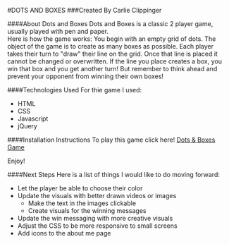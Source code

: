 #DOTS AND BOXES
###Created By Carlie Clippinger

####About Dots and Boxes
Dots and Boxes is a classic 2 player game, usually played with pen and paper.  
Here is how the game works:
      You begin with an empty grid of dots. The object of the game is to create as many boxes as possible. Each player takes their turn to "draw" their line on the grid. Once that line is placed it cannot be changed or overwritten. If the line you place creates a box, you win that box and you get another turn! But remember to think ahead and prevent your opponent from winning their own boxes! 

####Technologies Used
For thie game I used:
* HTML
* CSS
* Javascript
* jQuery

####Installation Instructions
To play this game click here! [Dots & Boxes Game](https://carliesachiko.github.io/project-1/index.html)

Enjoy!

####Next Steps
Here is a list of things I would like to do moving forward:
* Let the player be able to choose their color
* Update the visuals with better drawn videos or images
    * Make the text in the images clickable
    * Create visuals for the winning messages
* Update the win messaging with more creative visuals
* Adjust the CSS to be more responsive to small screens
* Add icons to the about me page
